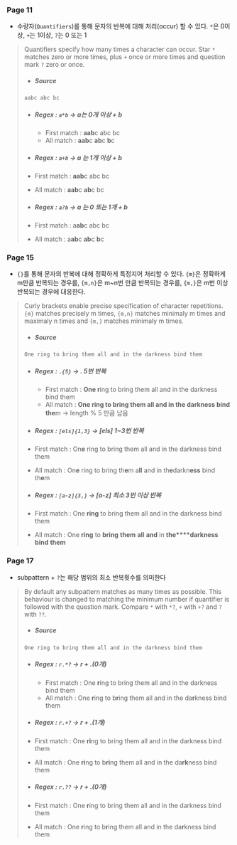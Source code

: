 ### Page 11

- 수량자(`Quantifiers`)를 통해 문자의 반복에 대해 처리(occur) 할 수 있다.
  `*`은 0이상, `+`는 1이상, `?`는 0 또는 1 

>Quantifiers specify how many times a character can occur. Star `*` matches zero or more times, plus `+` once or more times and question mark `?` zero or once.
>
>- ##### Source
>
>  `aabc abc bc `
>
>- ##### Regex : `a*b` -> *a는 0개 이상 + b* 
>
>   - First match : **aab**c abc bc
>   - All match    : **aab**c **ab**c **b**c
>
>- ##### Regex : `a+b` -> *a 는 1개 이상 + b*
>
>  - First match :  **aab**c abc bc
>  - All match    :  **aab**c **ab**c bc
>
>- ##### Regex : `a?b` -> *a 는 0 또는 1개 + b*
>
>  - First match :  a**ab**c abc bc
>  - All match    :  a**ab**c **ab**c **b**c

### Page 15

- `{}`를 통해 문자의 반복에 대해 정확하게 특정지어 처리할 수 있다.
  `{m}`은 정확하게 m만큼 반복되는 경우를,
  `{m,n}`은 m~n번 만큼 반복되는 경우를,
  `{m,}`은 m번 이상 반복되는 경우에 대응한다.

>Curly brackets enable precise specification of character repetitions. `{m}` matches precisely m times, `{m,n}` matches minimaly m times and maximaly n times and `{m,}` matches minimaly m times.
>
>- ##### Source
>
>  `One ring to bring them all and in the darkness bind them `
>
>- ##### Regex : `.{5}` -> *. 5번 반복*
>
>   - First match : **One r**ing to bring them all and in the darkness bind them
>   - All match    : **One ring to bring them all and in the darkness bind the**m -> length % 5 만큼 남음
>
>- ##### Regex : `[els]{1,3}` -> *[els] 1~3번 반복*
>
>  - First match :  On**e** ring to bring them all and in the darkness bind them
>  - All match    :  On**e** ring to bring th**e**m a**ll** and in th**e**darkn**ess** bind th**e**m
>
>- ##### Regex : `[a-z]{3,}` -> *[a-z] 최소 3번 이상 반복*
>
>  - First match :  One **ring** to bring them all and in the darkness bind them
>  - All match    :  One **ring** to **bring** **them** **all** **and** in **the****darkness** **bind** **them**

### Page 17

- subpattern + `?`는 해당 범위의 최소 반복횟수를 의미한다

>By default any subpattern matches as many times as possible. This behaviour is changed to matching the minimum number if quantifier is followed with the question mark. Compare `*` with `*?`, `+` with `+?` and `?`  with `??`.
>
>- ##### Source
>
>  `One ring to bring them all and in the darkness bind them `
>
>- ##### Regex : `r.*?` -> *r + .(0개)*
>
>   - First match : One **r**ing to bring them all and in the darkness bind them
>   - All match    : One **r**ing to b**r**ing them all and in the da**r**kness bind them
>
>- ##### Regex : `r.+?` -> *r + .(1개)*
>
>  - First match :  One **ri**ng to bring them all and in the darkness bind them
>  - All match    :  One **ri**ng to b**ri**ng them all and in the da**rk**ness bind them
>
>- ##### Regex : `r.??` -> *r + .(0개)* 
>
>  - First match : One **r**ing to bring them all and in the darkness bind them
>   - All match    : One **r**ing to b**r**ing them all and in the da**r**kness bind them